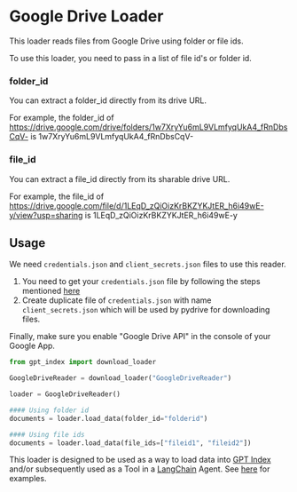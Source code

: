 # Google Drive Loader

This loader reads files from Google Drive using folder or file ids.

To use this loader, you need to pass in a list of file id's or folder id.

### folder_id

You can extract a folder_id directly from its drive URL.

For example, the folder_id of https://drive.google.com/drive/folders/1w7XryYu6mL9VLmfyqUkA4_fRnDbsCqV- is 1w7XryYu6mL9VLmfyqUkA4_fRnDbsCqV-

### file_id

You can extract a file_id directly from its sharable drive URL.

For example, the file_id of https://drive.google.com/file/d/1LEqD_zQiOizKrBKZYKJtER_h6i49wE-y/view?usp=sharing is 1LEqD_zQiOizKrBKZYKJtER_h6i49wE-y

## Usage

We need `credentials.json` and `client_secrets.json` files to use this reader.

1. You need to get your `credentials.json` file by following the steps mentioned [here](https://developers.google.com/drive/api/v3/quickstart/python)
2. Create duplicate file of `credentials.json` with name `client_secrets.json` which will be used by pydrive for downloading files.

Finally, make sure you enable "Google Drive API" in the console of your Google App.

```python
from gpt_index import download_loader

GoogleDriveReader = download_loader("GoogleDriveReader")

loader = GoogleDriveReader()

#### Using folder id
documents = loader.load_data(folder_id="folderid")

#### Using file ids
documents = loader.load_data(file_ids=["fileid1", "fileid2"])
```

This loader is designed to be used as a way to load data into [GPT Index](https://github.com/jerryjliu/gpt_index/tree/main/gpt_index) and/or subsequently used as a Tool in a [LangChain](https://github.com/hwchase17/langchain) Agent. See [here](https://github.com/emptycrown/llama-hub/tree/main) for examples.
